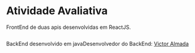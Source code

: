 # Atividade Avaliativa  

FrontEnd de duas apis desenvolvidas em ReactJS.

<div style="display: flex">
  <p>BackEnd desenvolvido em java</p>
  <p>Desenvolvedor do BackEnd: <a href="https://github.com/Almadavic/">Victor Almada</a></p>
</div>
